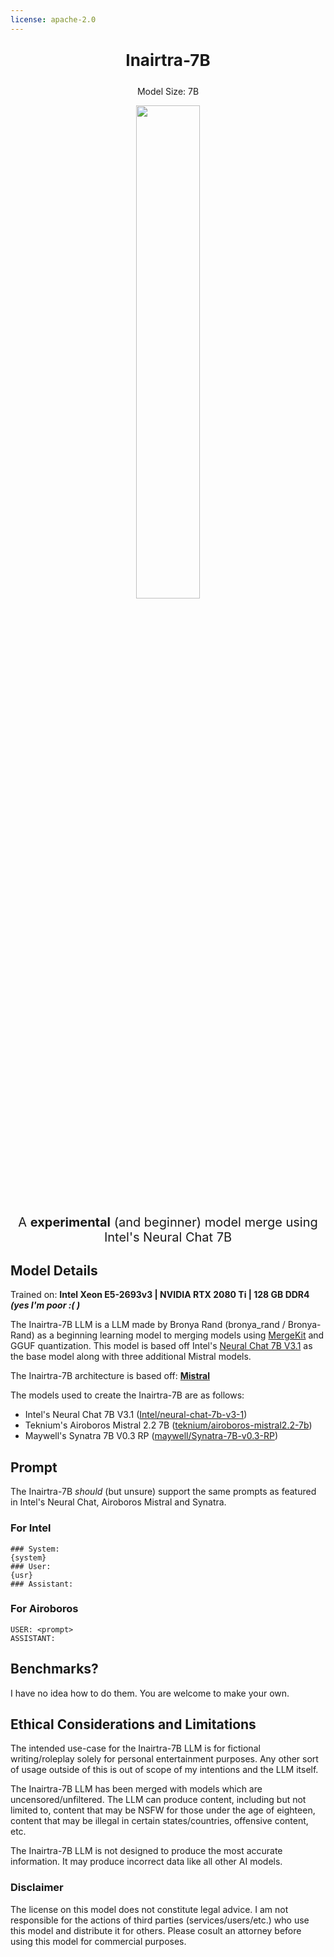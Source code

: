 ```yaml
---
license: apache-2.0
---
```


<p align="center">
<!--   <img src="./assets/Core1000AIIMG.png"/> -->
  <p align="center" style="font-size: 26px"><b>Inairtra-7B</b></p>
  <p align="center" style="font-size: 14px">Model Size: 7B</p>
</p>

<p align="center">
  <img src="./assets/SmallBronyaLogo.png" style="width: 45%;">
</p>

<p align="center" style="font-size: 20px">A <b>experimental</b> (and beginner) model merge using Intel's Neural Chat 7B</p>

## Model Details

Trained on: **Intel Xeon E5-2693v3 | NVIDIA RTX 2080 Ti | 128 GB DDR4 *(yes I'm poor :( )***

The Inairtra-7B LLM is a LLM made by Bronya Rand (bronya_rand / Bronya-Rand) as a beginning learning model to merging models using [MergeKit](https://github.com/cg123/mergekit) and GGUF quantization. This model is based off Intel's [Neural Chat 7B V3.1](https://huggingface.co/Intel/neural-chat-7b-v3-1) as the base model along with three additional Mistral models.

The Inairtra-7B architecture is based off: [**Mistral**](https://huggingface.co/mistralai/Mistral-7B-v0.1)

The models used to create the Inairtra-7B are as follows:

- Intel's Neural Chat 7B V3.1 ([Intel/neural-chat-7b-v3-1](https://huggingface.co/Intel/neural-chat-7b-v3-1))
- Teknium's Airoboros Mistral 2.2 7B ([teknium/airoboros-mistral2.2-7b](https://huggingface.co/teknium/airoboros-mistral2.2-7b))
- Maywell's Synatra 7B V0.3 RP ([maywell/Synatra-7B-v0.3-RP](https://huggingface.co/maywell/Synatra-7B-v0.3-RP))

## Prompt

The Inairtra-7B *should* (but unsure) support the same prompts as featured in Intel's Neural Chat, Airoboros Mistral and Synatra.

### For Intel
```
### System:
{system}
### User:
{usr}
### Assistant:
```

### For Airoboros
```
USER: <prompt>
ASSISTANT:
```

## Benchmarks?
I have no idea how to do them. You are welcome to make your own.

## Ethical Considerations and Limitations
The intended use-case for the Inairtra-7B LLM is for fictional writing/roleplay solely for personal entertainment purposes. Any other sort of usage outside of this is out of scope of my intentions and the LLM itself.

The Inairtra-7B LLM has been merged with models which are uncensored/unfiltered. The LLM can produce content, including but not limited to, content that may be NSFW for those under the age of eighteen, content that may be illegal in certain states/countries, offensive content, etc. 

The Inairtra-7B LLM is not designed to produce the most accurate information. It may produce incorrect data like all other AI models.

### Disclaimer
The license on this model does not constitute legal advice. I am not responsible for the actions of third parties (services/users/etc.) who use this model and distribute it for others. Please cosult an attorney before using this model for commercial purposes.

